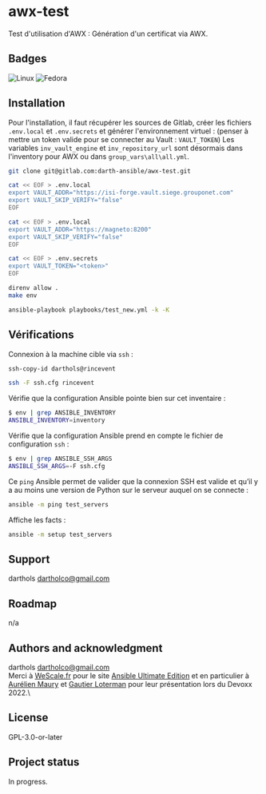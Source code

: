 # awx-test

Test d'utilisation d'AWX : Génération d'un certificat via AWX.

## Badges

![Linux](https://img.shields.io/badge/Linux-FCC624?style=for-the-badge&logo=linux&logoColor=black)
![Fedora](https://img.shields.io/badge/Fedora-294172?style=for-the-badge&logo=fedora&logoColor=white)

## Installation

Pour l'installation, il faut récupérer les sources de Gitlab, créer les fichiers `.env.local` et `.env.secrets` et générer l'environnement virtuel :
(penser à mettre un token valide pour se connecter au Vault : `VAULT_TOKEN`)
Les variables `inv_vault_engine` et `inv_repository_url` sont désormais dans l'inventory pour AWX ou dans `group_vars\all\all.yml`.

```bash
git clone git@gitlab.com:darth-ansible/awx-test.git

cat << EOF > .env.local
export VAULT_ADDR="https://isi-forge.vault.siege.grouponet.com"
export VAULT_SKIP_VERIFY="false"
EOF

cat << EOF > .env.local
export VAULT_ADDR="https://magneto:8200"
export VAULT_SKIP_VERIFY="false"
EOF

cat << EOF > .env.secrets
export VAULT_TOKEN="<token>"
EOF

direnv allow .
make env

ansible-playbook playbooks/test_new.yml -k -K
```

## Vérifications

Connexion à la machine cible via `ssh` :

```bash
ssh-copy-id darthols@rincevent
```

```bash
ssh -F ssh.cfg rincevent
```

Vérifie que la configuration Ansible pointe bien sur cet inventaire :

```bash
$ env | grep ANSIBLE_INVENTORY
ANSIBLE_INVENTORY=inventory
```

Vérifie que la configuration Ansible prend en compte le fichier de configuration `ssh` :

```bash
$ env | grep ANSIBLE_SSH_ARGS
ANSIBLE_SSH_ARGS=-F ssh.cfg
```

Ce `ping` Ansible permet de valider que la connexion SSH est valide et qu’il y a au moins une version de Python sur le serveur auquel on se connecte :

```bash
ansible -m ping test_servers
```

Affiche les facts :

```bash
ansible -m setup test_servers
```

## Support

darthols <dartholco@gmail.com>

## Roadmap

n/a

## Authors and acknowledgment

darthols <dartholco@gmail.com> \
Merci à [WeScale.fr](https://training.wescale.fr/) pour le site [Ansible Ultimate Edition](https://ansible-ultimate-edition.readthedocs.io/en/latest/index.html) et en particulier à [Aurélien Maury](https://github.com/aurelienmaury) et [Gautier Loterman](https://github.com/gloterman) pour leur présentation lors du Devoxx 2022.\

## License

GPL-3.0-or-later

## Project status

In progress.
